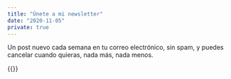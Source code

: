 ```yaml
---
title: "Únete a mi newsletter"
date: "2020-11-05"
private: true
---
```


Un post nuevo cada semana en tu correo electrónico, sin spam, y puedes cancelar cuando quieras, nada más, nada menos.

{{<mailchimpform>}}
